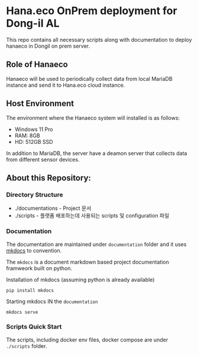 # Hana.eco OnPrem deployment for Dong-il AL

This repo contains all necessary scripts along with documentation to deploy hanaeco in Dongil on prem server.

## Role of Hanaeco

Hanaeco will be used to periodically collect data from local MariaDB instance and send it to Hana.eco cloud instance. 

## Host Environment

The environment where the Hanaeco system will installed is as follows:
- Windows 11 Pro 
- RAM: 8GB
- HD: 512GB SSD

In addition to MariaDB, the server have a deamon server that collects data from different sensor devices.


## About this Repository: 

### Directory Structure

- ./documentations - Project 문서
- ./scripts - 플랫폼 배포하는데 사용되는 scripts 및 configuration 파일


### Documentation

The documentation are maintained under `documentation` folder and it uses [mkdocs](https://www.mkdocs.org/) to convention.

The `mkdocs` is a document markdown based project documentation framweork built on python. 

Installation of mkdocs (assuming python is already available)
```
pip install mkdocs
```

Starting mkdocs
IN the `documentation` 
```
mkdocs serve
```

### Scripts Quick Start

The scripts, including docker env files, docker compose are under `./scripts` folder.

